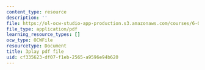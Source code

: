 ```yaml
---
content_type: resource
description: ''
file: https://ol-ocw-studio-app-production.s3.amazonaws.com/courses/6-042j-mathematics-for-computer-science-spring-2015/cf335623df07f1eb2565a9596e94b620_L30HPgryd6I.pdf
file_type: application/pdf
learning_resource_types: []
ocw_type: OCWFile
resourcetype: Document
title: 3play pdf file
uid: cf335623-df07-f1eb-2565-a9596e94b620
---
```

